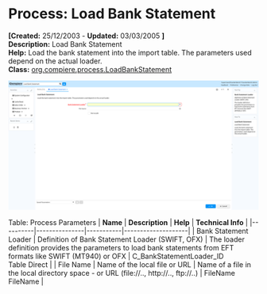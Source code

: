 # Process: Load Bank Statement 

**[Created:** 25/12/2003 - **Updated:** 03/03/2005 **]**  
**Description:** Load Bank Statement  
**Help:** Load the bank statement into the import table. The parameters used depend on the actual loader.  
**Class:** [org.compiere.process.LoadBankStatement](https://jenkins.idempiere.org/job/iDempiere12Daily/ws/org.idempiere.javadoc/API/org/compiere/process/LoadBankStatement.html)

![](/img/docs/manual/LoadBankStatement-Process_iDempiere_v12.0.0.png)

Table: Process Parameters
| **Name** | **Description** | **Help** | **Technical Info** |
|----------|---------------|-----------|--------------------|
| Bank Statement Loader | Definition of Bank Statement Loader (SWIFT, OFX) | The loader definition provides the parameters to load bank statements from EFT formats like SWIFT (MT940) or OFX | C_BankStatementLoader_ID<br/>Table Direct | 
| File Name | Name of the local file or URL | Name of a file in the local directory space - or URL (file://.., http://.., ftp://..) | FileName<br/>FileName | 


